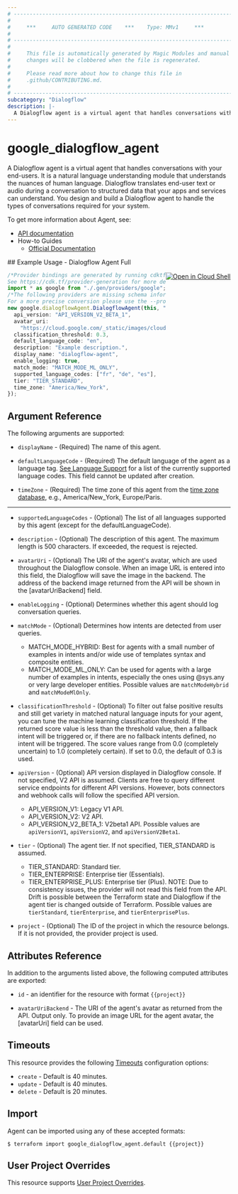 ```yaml
---
# ----------------------------------------------------------------------------
#
#     ***     AUTO GENERATED CODE    ***    Type: MMv1     ***
#
# ----------------------------------------------------------------------------
#
#     This file is automatically generated by Magic Modules and manual
#     changes will be clobbered when the file is regenerated.
#
#     Please read more about how to change this file in
#     .github/CONTRIBUTING.md.
#
# ----------------------------------------------------------------------------
subcategory: "Dialogflow"
description: |-
  A Dialogflow agent is a virtual agent that handles conversations with your end-users.
---
```


# google\_dialogflow\_agent

A Dialogflow agent is a virtual agent that handles conversations with your end-users. It is a natural language
understanding module that understands the nuances of human language. Dialogflow translates end-user text or audio
during a conversation to structured data that your apps and services can understand. You design and build a Dialogflow
agent to handle the types of conversations required for your system.

To get more information about Agent, see:

* [API documentation](https://cloud.google.com/dialogflow/docs/reference/rest/v2/projects/agent)
* How-to Guides
  * [Official Documentation](https://cloud.google.com/dialogflow/docs/)

<div class = "oics-button" style="float: right; margin: 0 0 -15px">
  <a href="https://console.cloud.google.com/cloudshell/open?cloudshell_git_repo=https%3A%2F%2Fgithub.com%2Fterraform-google-modules%2Fdocs-examples.git&cloudshell_working_dir=dialogflow_agent_full&cloudshell_image=gcr.io%2Fgraphite-cloud-shell-images%2Fterraform%3Alatest&open_in_editor=main.tf&cloudshell_print=.%2Fmotd&cloudshell_tutorial=.%2Ftutorial.md" target="_blank">
    <img alt="Open in Cloud Shell" src="//gstatic.com/cloudssh/images/open-btn.svg" style="max-height: 44px; margin: 32px auto; max-width: 100%;">
  </a>
</div>
## Example Usage - Dialogflow Agent Full

```typescript
/*Provider bindings are generated by running cdktf get.
See https://cdk.tf/provider-generation for more details.*/
import * as google from "./.gen/providers/google";
/*The following providers are missing schema information and might need manual adjustments to synthesize correctly: google.
For a more precise conversion please use the --provider flag in convert.*/
new google.dialogflowAgent.DialogflowAgent(this, "full_agent", {
  api_version: "API_VERSION_V2_BETA_1",
  avatar_uri:
    "https://cloud.google.com/_static/images/cloud/icons/favicons/onecloud/super_cloud.png",
  classification_threshold: 0.3,
  default_language_code: "en",
  description: "Example description.",
  display_name: "dialogflow-agent",
  enable_logging: true,
  match_mode: "MATCH_MODE_ML_ONLY",
  supported_language_codes: ["fr", "de", "es"],
  tier: "TIER_STANDARD",
  time_zone: "America/New_York",
});

```

## Argument Reference

The following arguments are supported:

*   `displayName` -
    (Required)
    The name of this agent.

*   `defaultLanguageCode` -
    (Required)
    The default language of the agent as a language tag. [See Language Support](https://cloud.google.com/dialogflow/docs/reference/language)
    for a list of the currently supported language codes. This field cannot be updated after creation.

*   `timeZone` -
    (Required)
    The time zone of this agent from the [time zone database](https://www.iana.org/time-zones), e.g., America/New\_York,
    Europe/Paris.

***

*   `supportedLanguageCodes` -
    (Optional)
    The list of all languages supported by this agent (except for the defaultLanguageCode).

*   `description` -
    (Optional)
    The description of this agent. The maximum length is 500 characters. If exceeded, the request is rejected.

*   `avatarUri` -
    (Optional)
    The URI of the agent's avatar, which are used throughout the Dialogflow console. When an image URL is entered
    into this field, the Dialogflow will save the image in the backend. The address of the backend image returned
    from the API will be shown in the \[avatarUriBackend] field.

*   `enableLogging` -
    (Optional)
    Determines whether this agent should log conversation queries.

*   `matchMode` -
    (Optional)
    Determines how intents are detected from user queries.
    * MATCH\_MODE\_HYBRID: Best for agents with a small number of examples in intents and/or wide use of templates
      syntax and composite entities.
    * MATCH\_MODE\_ML\_ONLY: Can be used for agents with a large number of examples in intents, especially the ones
      using @sys.any or very large developer entities.
      Possible values are `matchModeHybrid` and `matchModeMlOnly`.

*   `classificationThreshold` -
    (Optional)
    To filter out false positive results and still get variety in matched natural language inputs for your agent,
    you can tune the machine learning classification threshold. If the returned score value is less than the threshold
    value, then a fallback intent will be triggered or, if there are no fallback intents defined, no intent will be
    triggered. The score values range from 0.0 (completely uncertain) to 1.0 (completely certain). If set to 0.0, the
    default of 0.3 is used.

*   `apiVersion` -
    (Optional)
    API version displayed in Dialogflow console. If not specified, V2 API is assumed. Clients are free to query
    different service endpoints for different API versions. However, bots connectors and webhook calls will follow
    the specified API version.
    * API\_VERSION\_V1: Legacy V1 API.
    * API\_VERSION\_V2: V2 API.
    * API\_VERSION\_V2\_BETA\_1: V2beta1 API.
      Possible values are `apiVersionV1`, `apiVersionV2`, and `apiVersionV2Beta1`.

*   `tier` -
    (Optional)
    The agent tier. If not specified, TIER\_STANDARD is assumed.
    * TIER\_STANDARD: Standard tier.
    * TIER\_ENTERPRISE: Enterprise tier (Essentials).
    * TIER\_ENTERPRISE\_PLUS: Enterprise tier (Plus).
      NOTE: Due to consistency issues, the provider will not read this field from the API. Drift is possible between
      the Terraform state and Dialogflow if the agent tier is changed outside of Terraform.
      Possible values are `tierStandard`, `tierEnterprise`, and `tierEnterprisePlus`.

*   `project` - (Optional) The ID of the project in which the resource belongs.
    If it is not provided, the provider project is used.

## Attributes Reference

In addition to the arguments listed above, the following computed attributes are exported:

*   `id` - an identifier for the resource with format `{{project}}`

*   `avatarUriBackend` -
    The URI of the agent's avatar as returned from the API. Output only. To provide an image URL for the agent avatar,
    the \[avatarUri] field can be used.

## Timeouts

This resource provides the following
[Timeouts](https://developer.hashicorp.com/terraform/plugin/sdkv2/resources/retries-and-customizable-timeouts) configuration options:

* `create` - Default is 40 minutes.
* `update` - Default is 40 minutes.
* `delete` - Default is 20 minutes.

## Import

Agent can be imported using any of these accepted formats:

```console
$ terraform import google_dialogflow_agent.default {{project}}
```

## User Project Overrides

This resource supports [User Project Overrides](https://registry.terraform.io/providers/hashicorp/google/latest/docs/guides/provider_reference#user_project_override).
